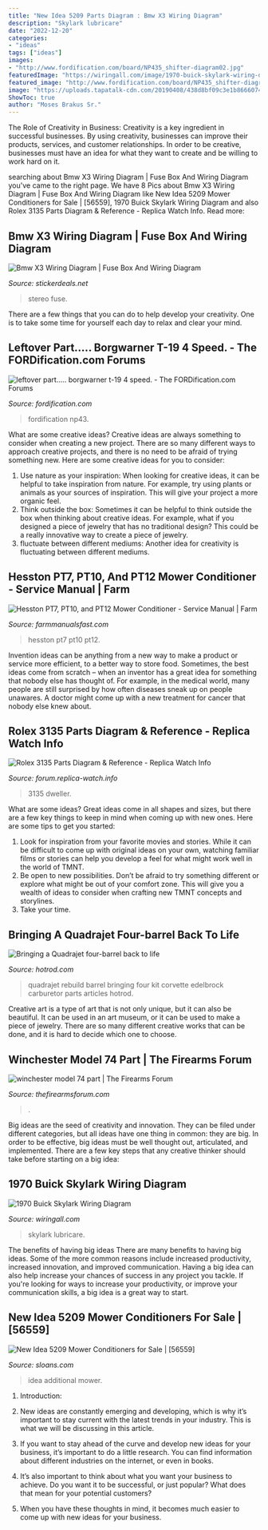 ```yaml
---
title: "New Idea 5209 Parts Diagram : Bmw X3 Wiring Diagram"
description: "Skylark lubricare"
date: "2022-12-20"
categories:
- "ideas"
tags: ["ideas"]
images:
- "http://www.fordification.com/board/NP435_shifter-diagram02.jpg"
featuredImage: "https://wiringall.com/image/1970-buick-skylark-wiring-diagram-3.jpg"
featured_image: "http://www.fordification.com/board/NP435_shifter-diagram02.jpg"
image: "https://uploads.tapatalk-cdn.com/20190408/438d8bf09c3e1b8666074dd73613e096.jpg"
ShowToc: true
author: "Moses Brakus Sr."
---
```



The Role of Creativity in Business:
Creativity is a key ingredient in successful businesses. By using creativity, businesses can improve their products, services, and customer relationships. In order to be creative, businesses must have an idea for what they want to create and be willing to work hard on it.

	

		
searching about Bmw X3 Wiring Diagram | Fuse Box And Wiring Diagram you've came to the right page. We have 8 Pics about Bmw X3 Wiring Diagram | Fuse Box And Wiring Diagram like New Idea 5209 Mower Conditioners for Sale | [56559], 1970 Buick Skylark Wiring Diagram and also Rolex 3135 Parts Diagram &amp; Reference - Replica Watch Info. Read more:
		
    
## Bmw X3 Wiring Diagram | Fuse Box And Wiring Diagram

<img loading=lazy src="https://stickerdeals.net/wp-content/uploads/2017/10/installing-a-sub-with-stock-bmw-stereo-system-with-bmw-x3-wiring-diagram-1024x576.jpg" onerror="this.onerror=null;this.src='https://tse2.mm.bing.net/th?id=OIP.x6Z5X4NY-J8Ofn5iR2DPiwHaEK&amp;pid=15.1';" alt="Bmw X3 Wiring Diagram | Fuse Box And Wiring Diagram">

_Source: stickerdeals.net_

>stereo fuse. 

	

There are a few things that you can do to help develop your creativity. One is to take some time for yourself each day to relax and clear your mind.

    
## Leftover Part..... Borgwarner T-19 4 Speed. - The FORDification.com Forums

<img loading=lazy src="http://www.fordification.com/board/NP435_shifter-diagram02.jpg" onerror="this.onerror=null;this.src='https://tse3.mm.bing.net/th?id=OIP.S5glpZsh1QVRYLP764ktOAHaLD&amp;pid=15.1';" alt="leftover part..... borgwarner t-19 4 speed. - The FORDification.com Forums">

_Source: fordification.com_

>fordification np43. 

	

What are some creative ideas?
Creative ideas are always something to consider when creating a new project. There are so many different ways to approach creative projects, and there is no need to be afraid of trying something new. Here are some creative ideas for you to consider: 
1. Use nature as your inspiration: When looking for creative ideas, it can be helpful to take inspiration from nature. For example, try using plants or animals as your sources of inspiration. This will give your project a more organic feel. 
2. Think outside the box: Sometimes it can be helpful to think outside the box when thinking about creative ideas. For example, what if you designed a piece of jewelry that has no traditional design? This could be a really innovative way to create a piece of jewelry. 
3. fluctuate between different mediums: Another idea for creativity is fluctuating between different mediums.

    
## Hesston PT7, PT10, And PT12 Mower Conditioner - Service Manual | Farm

<img loading=lazy src="https://cdn.shopify.com/s/files/1/0257/4722/6675/products/8081408-01_800x.jpg?v=1581927825" onerror="this.onerror=null;this.src='https://tse3.mm.bing.net/th?id=OIP.QkI12g7leP4rJiNZajOGeQHaJl&amp;pid=15.1';" alt="Hesston PT7, PT10, and PT12 Mower Conditioner - Service Manual | Farm">

_Source: farmmanualsfast.com_

>hesston pt7 pt10 pt12. 

	

Invention ideas can be anything from a new way to make a product or service more efficient, to a better way to store food. Sometimes, the best ideas come from scratch – when an inventor has a great idea for something that nobody else has thought of. For example, in the medical world, many people are still surprised by how often diseases sneak up on people unawares. A doctor might come up with a new treatment for cancer that nobody else knew about.

    
## Rolex 3135 Parts Diagram &amp; Reference - Replica Watch Info

<img loading=lazy src="https://uploads.tapatalk-cdn.com/20190408/438d8bf09c3e1b8666074dd73613e096.jpg" onerror="this.onerror=null;this.src='https://tse2.mm.bing.net/th?id=OIP.3NwbI1EJjj71qvTABB6oTQHaK2&amp;pid=15.1';" alt="Rolex 3135 Parts Diagram &amp; Reference - Replica Watch Info">

_Source: forum.replica-watch.info_

>3135 dweller. 

	

What are some ideas?
Great ideas come in all shapes and sizes, but there are a few key things to keep in mind when coming up with new ones. Here are some tips to get you started: 
1. Look for inspiration from your favorite movies and stories. While it can be difficult to come up with original ideas on your own, watching familiar films or stories can help you develop a feel for what might work well in the world of TMNT. 
2. Be open to new possibilities. Don’t be afraid to try something different or explore what might be out of your comfort zone. This will give you a wealth of ideas to consider when crafting new TMNT concepts and storylines. 
3. Take your time.

    
## Bringing A Quadrajet Four-barrel Back To Life

<img loading=lazy src="https://st.hotrod.com/uploads/sites/21/2017/09/corvette-edelbrock-quadrajet-carb-rebuild-016.jpg?interpolation=lanczos-none&amp;fit=around|660:990" onerror="this.onerror=null;this.src='https://tse2.mm.bing.net/th?id=OIP.lEiTGqmIHa-FtaUR7vP1sgHaE8&amp;pid=15.1';" alt="Bringing a Quadrajet four-barrel back to life">

_Source: hotrod.com_

>quadrajet rebuild barrel bringing four kit corvette edelbrock carburetor parts articles hotrod. 

	

Creative art is a type of art that is not only unique, but it can also be beautiful. It can be used in an art museum, or it can be used to make a piece of jewelry. There are so many different creative works that can be done, and it is hard to decide which one to choose.

    
## Winchester Model 74 Part | The Firearms Forum

<img loading=lazy src="https://www.thefirearmsforum.com/attachments/100_0652-jpg.65063/" onerror="this.onerror=null;this.src='https://tse2.mm.bing.net/th?id=OIP.jBZrrvCGVYUMH-6Jd3ihdQHaFk&amp;pid=15.1';" alt="winchester model 74 part | The Firearms Forum">

_Source: thefirearmsforum.com_

>. 

	

Big ideas are the seed of creativity and innovation. They can be filed under different categories, but all ideas have one thing in common: they are big. In order to be effective, big ideas must be well thought out, articulated, and implemented. There are a few key steps that any creative thinker should take before starting on a big idea: 

    
## 1970 Buick Skylark Wiring Diagram

<img loading=lazy src="https://wiringall.com/image/1970-buick-skylark-wiring-diagram-3.jpg" onerror="this.onerror=null;this.src='https://tse2.mm.bing.net/th?id=OIP.Br9CO5ekHZqC8Z1duM8IAQHaJ8&amp;pid=15.1';" alt="1970 Buick Skylark Wiring Diagram">

_Source: wiringall.com_

>skylark lubricare. 

	

The benefits of having big ideas
There are many benefits to having big ideas. Some of the more common reasons include increased productivity, increased innovation, and improved communication. Having a big idea can also help increase your chances of success in any project you tackle. If you're looking for ways to increase your productivity, or improve your communication skills, a big idea is a great way to start.

    
## New Idea 5209 Mower Conditioners For Sale | [56559]

<img loading=lazy src="http://www.machinefinder.com/images/machines/53/4662053/14271914_huge_25276.jpg" onerror="this.onerror=null;this.src='https://tse1.mm.bing.net/th?id=OIP.PJXzJE6WBO6urph2ImiacAEgDY&amp;pid=15.1';" alt="New Idea 5209 Mower Conditioners for Sale | [56559]">

_Source: sloans.com_

>idea additional mower. 

	

1. Introduction:
1. New ideas are constantly emerging and developing, which is why it’s important to stay current with the latest trends in your industry. This is what we will be discussing in this article.
2. If you want to stay ahead of the curve and develop new ideas for your business, it’s important to do a little research. You can find information about different industries on the internet, or even in books.

3. It’s also important to think about what you want your business to achieve. Do you want it to be successful, or just popular? What does that mean for your potential customers?

4. When you have these thoughts in mind, it becomes much easier to come up with new ideas for your business.

